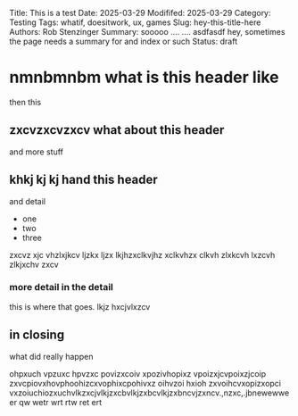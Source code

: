 Title: This is a test
Date: 2025-03-29
Modififed: 2025-03-29
Category: Testing
Tags: whatif, doesitwork, ux, games
Slug: hey-this-title-here
Authors: Rob Stenzinger
Summary: sooooo .... .... asdfasdf hey, sometimes the page needs a summary for and index or such
Status: draft



# nmnbmnbm what is this header like

then this

## zxcvzxcvzxcv what about this header

and more stuff

## khkj kj kj hand this header

and detail

- one
- two
- three

zxcvz xjc vhzlxjkcv ljzkx ljzx lkjhzxclkvjhz xclkvhzx clkvh zlxkcvh lxzcvh zlkjxchv zxcv

### more detail in the detail

this is where that goes.
lkjz hxcjvlxzcv

## in closing

what did really happen

ohpxuch vpzuxc hpvzxc povizxcoiv xpozivhopixz vpoizxjcvpoixzjcoip zxvcpiovxhovphoohizcxvophixcpohivxz oihvzoi hxioh zxvoihcvxopizxopci vxzoiuchiozxuchvlkzxcjvlkjzxcbvlkjzxbcvlkjzxbncvjzxncv.,nzxc,.jbnewewweer qw wetr wrt rtw ret ert 